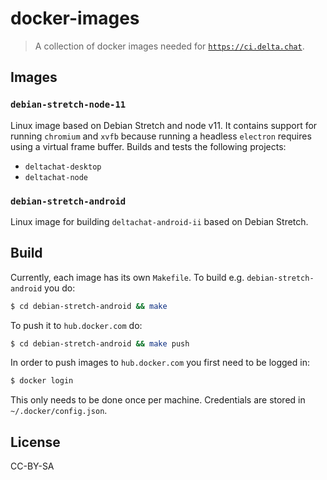 # docker-images

> A collection of docker images needed for [`https://ci.delta.chat`](https://ci.delta.chat/blue).

## Images

### `debian-stretch-node-11`

Linux image based on Debian Stretch and node v11. It contains support for running `chromium` and `xvfb` because running a headless `electron` requires using a virtual frame buffer. Builds and tests the following projects:

* `deltachat-desktop`
* `deltachat-node`

### `debian-stretch-android`

Linux image for building `deltachat-android-ii` based on Debian Stretch.

## Build

Currently, each image has its own `Makefile`. To build e.g. `debian-stretch-android` you do:

```sh
$ cd debian-stretch-android && make
```

To push it to `hub.docker.com` do:

```sh
$ cd debian-stretch-android && make push
```

In order to push images to `hub.docker.com` you first need to be logged in:

```sh
$ docker login
```

This only needs to be done once per machine. Credentials are stored in `~/.docker/config.json`.

## License

CC-BY-SA
